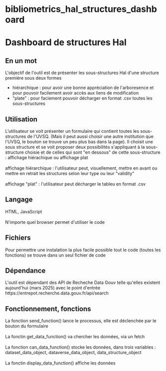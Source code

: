 # bibliometrics_hal_structures_dashboard
<h1>Dashboard de structures Hal</h1>
<h2>En un mot</h2>
L'objectif de l'outil est de présenter les sous-structures Hal d'une structure première sous deux formes
<ul>
  <li>hiérarchique : pour avoir une bonne appréciation de l'arboresence et pour pouvoir facilement avoir accès aux liens de modification</li>
  <li>"plate" : pour faciement pouvoir décharger en format .csv toutes les sous-structures</li>
</ul>
<h2>Utilisation</h2>
L’utilisateur se voit présenter un formulaire qui contient toutes les sous-structures de l'UVSQ. (Mais il peut aussi choisir une autre institution que l'UVSQ, le bouton se trouve un peu plus bas dans la page). Il choisit une sous structure et se voit proposer deux possibilités s'appliquant à la sous-structure choisie et de celles qui sont "en dessous" de cette sous-structure : affichage hiérachique ou affichage plat
<br/><br/>
affichage hiérarchique : l'utilisateur peut, visuellement, mettre en avant ou mettre en retrait les structures selon leur type ou leur "validity"
<br/><br/>
affichage "plat" : l'utilisateur peut décharger le tableu en format .csv
<h2>Langage</h2>
HTML, JavaScript
<br/><br/>
N'importe quel browser permet d'utiliser le code
<h2>Fichiers</h2>
Pour permettre une instalation la plus facile possible tout le code (toutes les fonctions) se trouve dans un seul fichier de code
<h2>Dépendance</h2>
L'outil est dépendant des API de Recheche Data Gouv telle qu'elles existent aujourd'hui (mars 2025) avec le point d'entrée https://entrepot.recherche.data.gouv.fr/api/search
<h2>Fonctionnement, fonctions</h2>
La fonction send_function() lance le processus, elle est déclenchée par le bouton du formulaire
<br/><br/>
La fonctin get_data_function() va chercher les données, via un fetch
<br/><br/>
La fonction can_data_function() stocke les données, dans trois variables : dataset_data_object, dataverse_data_object, data_structure_object
<br/><br/>
La fonctin display_data_function() affiche les données
